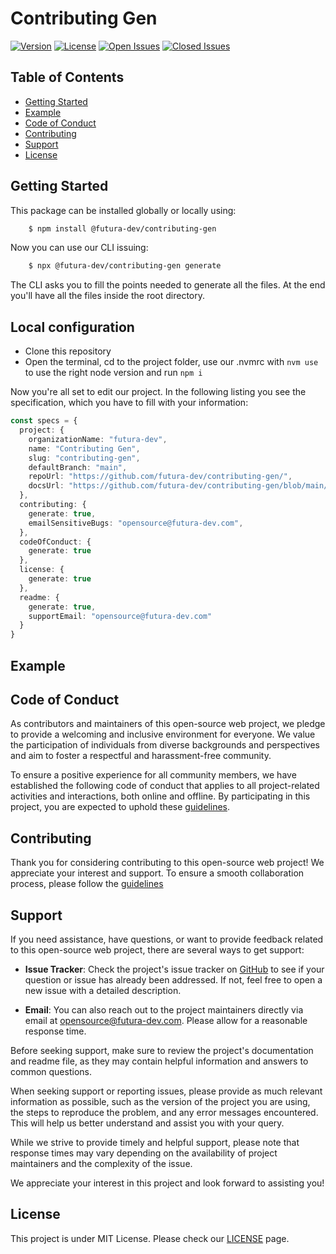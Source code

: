 # Contributing Gen

[![Version](https://img.shields.io/github/v/release/futura-dev/contributing-gen)](https://github.com/futura-dev/contributing-gen)
[![License](https://img.shields.io/github/license/futura-dev/contributing-gen)](https://github.com/futura-dev/contributing-gen/blob/main/LICENSE)
[![Open Issues](https://img.shields.io/github/issues/futura-dev/contributing-gen)](https://github.com/futura-dev/contributing-gen/issues?q=is%3Aissue+is%3Aopen)
[![Closed Issues](https://img.shields.io/github/issues-closed/futura-dev/contributing-gen)](https://github.com/futura-dev/contributing-gen/issues?q=is%3Aissue+is%3Aclosed)

## Table of Contents
- [Getting Started](#getting-started)
- [Example](#example)
- [Code of Conduct](#code-of-conduct)
- [Contributing](#contributing)
- [Support](#support)
- [License](#license)

## Getting Started

This package can be installed globally or locally using:
```sh
    $ npm install @futura-dev/contributing-gen
```

Now you can use our CLI issuing:
```sh
    $ npx @futura-dev/contributing-gen generate
```

The CLI asks you to fill the points needed to generate all the files.
At the end you'll have all the files inside the root directory.

## Local configuration

- Clone this repository
- Open the terminal, cd to the project folder, use our .nvmrc with `nvm use` to use the right node version and run `npm i`

Now you're all set to edit our project.
In the following listing you see the specification, which you have to fill with your information:

```typescript
const specs = {
  project: {
    organizationName: "futura-dev",
    name: "Contributing Gen",
    slug: "contributing-gen",
    defaultBranch: "main",
    repoUrl: "https://github.com/futura-dev/contributing-gen/",
    docsUrl: "https://github.com/futura-dev/contributing-gen/blob/main/README.md"
  },
  contributing: {
    generate: true,
    emailSensitiveBugs: "opensource@futura-dev.com",
  },
  codeOfConduct: {
    generate: true
  },
  license: {
    generate: true
  },
  readme: {
    generate: true,
    supportEmail: "opensource@futura-dev.com"
  }
}
```
## Example

## Code of Conduct
As contributors and maintainers of this open-source web project, we pledge to provide a welcoming and inclusive environment for everyone. We value the participation of individuals from diverse backgrounds and perspectives and aim to foster a respectful and harassment-free community.

To ensure a positive experience for all community members, we have established the following code of conduct that applies to all project-related activities and interactions, both online and offline. By participating in this project, you are expected to uphold these [guidelines](https://github.com/futura-dev/contributing-gen/blob/main/CODE_OF_CONDUCT.md).

## Contributing
Thank you for considering contributing to this open-source web project! We appreciate your interest and support. To ensure a smooth collaboration process, please follow the [guidelines](https://github.com/futura-dev/contributing-gen/blob/main/CONTRIBUTING.md)

## Support

If you need assistance, have questions, or want to provide feedback related to this open-source web project, there are several ways to get support:

- **Issue Tracker**: Check the project's issue tracker on [GitHub](https://github.com/futura-dev/contributing-gen/issues) to see if your question or issue has already been addressed. If not, feel free to open a new issue with a detailed description.

- **Email**: You can also reach out to the project maintainers directly via email at opensource@futura-dev.com. Please allow for a reasonable response time.

Before seeking support, make sure to review the project's documentation and readme file, as they may contain helpful information and answers to common questions.

When seeking support or reporting issues, please provide as much relevant information as possible, such as the version of the project you are using, the steps to reproduce the problem, and any error messages encountered. This will help us better understand and assist you with your query.

While we strive to provide timely and helpful support, please note that response times may vary depending on the availability of project maintainers and the complexity of the issue.

We appreciate your interest in this project and look forward to assisting you!

## License
This project is under MIT License. Please check our [LICENSE](https://github.com/futura-dev/contributing-gen/blob/main/LICENSE) page.
